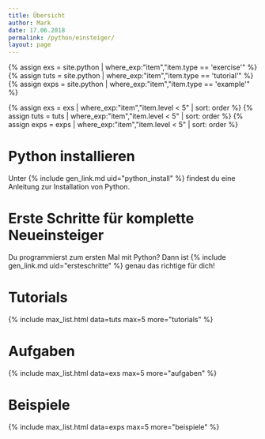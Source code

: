 ```yaml
---
title: Übersicht
author: Mark
date: 17.06.2018
permalink: /python/einsteiger/
layout: page
---
```


{% assign exs = site.python | where_exp:"item","item.type == 'exercise'" %}
{% assign tuts = site.python | where_exp:"item","item.type == 'tutorial'"  %}
{% assign exps = site.python | where_exp:"item","item.type == 'example'" %}

{% assign exs = exs   |  where_exp:"item","item.level < 5" | sort: order   %}
{% assign tuts = tuts |  where_exp:"item","item.level < 5" | sort: order   %}
{% assign exps = exps |  where_exp:"item","item.level < 5" | sort: order   %}

# Python installieren

Unter {% include gen_link.md uid="python_install" %} findest du eine Anleitung zur Installation von Python.

# Erste Schritte für komplette Neueinsteiger

Du programmierst zum ersten Mal mit Python? Dann ist {% include gen_link.md uid="ersteschritte" %} genau das richtige für dich!

# Tutorials

{% include max_list.html data=tuts max=5 more="tutorials" %}

# Aufgaben

{% include max_list.html data=exs max=5 more="aufgaben" %}

# Beispiele

{% include max_list.html data=exps max=5 more="beispiele" %}
